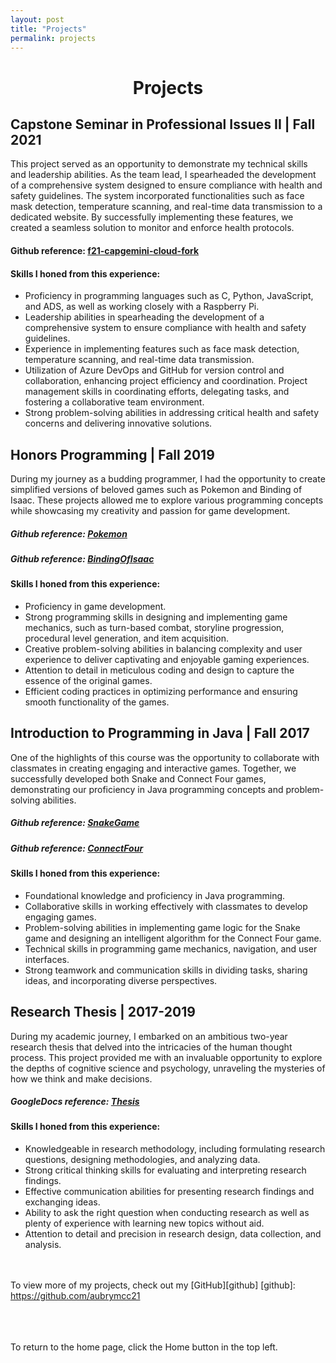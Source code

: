 ```yaml
---
layout: post
title: "Projects"
permalink: projects
---
```

<h1 class="post-title p-name"><span class="gold"> <div style="text-align:center"> Projects </div></span></h1>

<h2 class="post-title p-name"><span class="white">Capstone Seminar in Professional Issues II |  Fall 2021</span></h2>

This project served as an opportunity to demonstrate my technical skills and leadership abilities. As the team lead, I spearheaded the development of a comprehensive system designed to ensure compliance with health and safety guidelines. The system incorporated functionalities such as face mask detection, temperature scanning, and real-time data transmission to a dedicated website. By successfully implementing these features, we created a seamless solution to monitor and enforce health protocols.


#### Github reference: [f21-capgemini-cloud-fork][capstone]

[capstone]: https://github.com/aubrymcc21/f21-capgemini-cloud-fork

#### Skills I honed from this experience:
- Proficiency in programming languages such as C, Python, JavaScript, and ADS, as well as working closely with a Raspberry Pi.
- Leadership abilities in spearheading the development of a comprehensive system to ensure compliance with health and safety guidelines.
- Experience in implementing features such as face mask detection, temperature scanning, and real-time data transmission.
- Utilization of Azure DevOps and GitHub for version control and collaboration, enhancing project efficiency and coordination. Project management skills in coordinating efforts, delegating tasks, and fostering a collaborative team environment.
- Strong problem-solving abilities in addressing critical health and safety concerns and delivering innovative solutions.


<h2 class="post-title p-name"><span class="white">Honors Programming | Fall 2019
</span></h2>

During my journey as a budding programmer, I had the opportunity to create simplified versions of beloved games such as Pokemon and Binding of Isaac. These projects allowed me to explore various programming concepts while showcasing my creativity and passion for game development.


##### Github reference: [Pokemon][pokemon]
##### Github reference: [BindingOfIsaac][isaac]

[pokemon]: https://github.com/aubrymcc21/Pokemon
[isaac]: https://github.com/aubrymcc21/BindingofIsaac

#### Skills I honed from this experience:
- Proficiency in game development.
- Strong programming skills in designing and implementing game mechanics, such as turn-based combat, storyline progression, procedural level generation, and item acquisition.
- Creative problem-solving abilities in balancing complexity and user experience to deliver captivating and enjoyable gaming experiences.
- Attention to detail in meticulous coding and design to capture the essence of the original games.
- Efficient coding practices in optimizing performance and ensuring smooth functionality of the games.

<h2 class="post-title p-name"><span class="white">Introduction to Programming in Java | Fall 2017</span></h2>


One of the highlights of this course was the opportunity to collaborate with classmates in creating engaging and interactive games. Together, we successfully developed both Snake and Connect Four games, demonstrating our proficiency in Java programming concepts and problem-solving abilities.


##### Github reference: [SnakeGame][snake]
##### Github reference: [ConnectFour][connect]

[snake]: https://github.com/aubrymcc21/SnakeGame
[connect]: https://github.com/aubrymcc21/ConnectFour/tree/main

#### Skills I honed from this experience:
- Foundational knowledge and proficiency in Java programming.
- Collaborative skills in working effectively with classmates to develop engaging games.
- Problem-solving abilities in implementing game logic for the Snake game and designing an intelligent algorithm for the Connect Four game.
- Technical skills in programming game mechanics, navigation, and user interfaces.
- Strong teamwork and communication skills in dividing tasks, sharing ideas, and incorporating diverse perspectives.

<h2 class="post-title p-name"><span class="white">Research Thesis | 2017-2019</span></h2>
During my academic journey, I embarked on an ambitious two-year research thesis that delved into the intricacies of the human thought process. This project provided me with an invaluable opportunity to explore the depths of cognitive science and psychology, unraveling the mysteries of how we think and make decisions.


##### GoogleDocs reference: [Thesis][thesis]

[thesis]: https://docs.google.com/document/d/1_3hh_YPfpVh7G8GsfRgThRltKHKMo_L6uN8Ur-mz2bU/edit?usp=sharing

#### Skills I honed from this experience:
- Knowledgeable in research methodology, including formulating research questions, designing methodologies, and analyzing data.
- Strong critical thinking skills for evaluating and interpreting research findings.
- Effective communication abilities for presenting research findings and exchanging ideas.
- Ability to ask the right question when conducting research as well as plenty of experience with learning new topics without aid.
- Attention to detail and precision in research design, data collection, and analysis.

<br><br> To view more of my projects, check out my [GitHub][github]
[github]: https://github.com/aubrymcc21


<br><br><br>To return to the home page, click the Home button in the top left.
